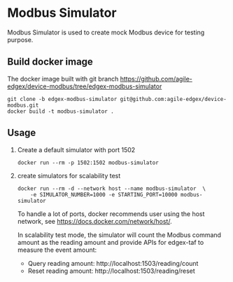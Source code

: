 # Modbus Simulator
Modbus Simulator is used to create mock Modbus device for testing purpose. 

## Build docker image
The docker image built with git branch https://github.com/agile-edgex/device-modbus/tree/edgex-modbus-simulator
```
git clone -b edgex-modbus-simulator git@github.com:agile-edgex/device-modbus.git
docker build -t modbus-simulator .
```

## Usage

1. Create a default simulator with port 1502
    ```
    docker run --rm -p 1502:1502 modbus-simulator
    ```

2. create simulators for scalability test 
    ```
    docker run --rm -d --network host --name modbus-simulator  \
        -e SIMULATOR_NUMBER=1000 -e STARTING_PORT=10000 modbus-simulator
    ```
    To handle a lot of ports, docker recommends user using the host network, see https://docs.docker.com/network/host/.
    
    In scalability test mode, the simulator will count the Modbus command amount as the reading amount and provide APIs for edgex-taf to measure the event amount: 
    * Query reading amount: http://localhost:1503/reading/count
    * Reset reading amount: http://localhost:1503/reading/reset
